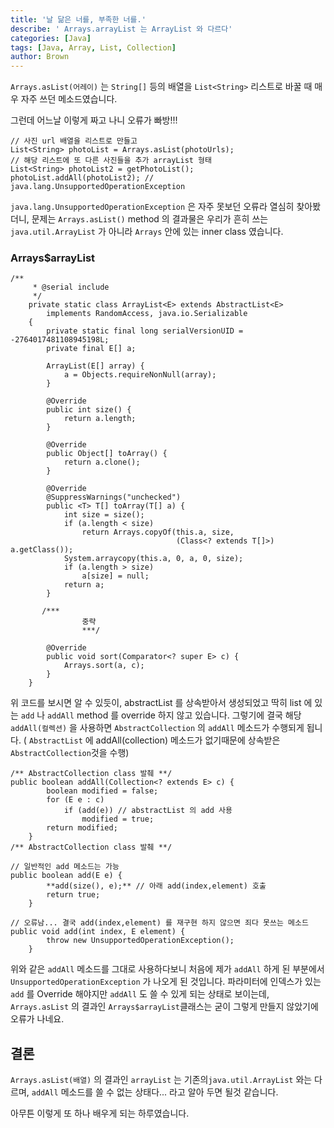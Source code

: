 ```yaml
---
title: '날 닮은 너를, 부족한 너를.'
describe: ' Arrays.arrayList 는 ArrayList 와 다르다'
categories: [Java]
tags: [Java, Array, List, Collection]
author: Brown
---
```



`Arrays.asList(어레이)` 는 `String[]` 등의 배열을 `List<String>` 리스트로 바꿀 때 매우 자주 쓰던 메소드였습니다.

그런데 어느날 이렇게 짜고 나니 오류가 빠방!!!

    // 사진 url 배열을 리스트로 만들고
    List<String> photoList = Arrays.asList(photoUrls);
    // 해당 리스트에 또 다른 사진들을 추가 arrayList 형태
    List<String> photoList2 = getPhotoList(); 
    photoList.addAll(photoList2); // java.lang.UnsupportedOperationException

`java.lang.UnsupportedOperationException` 은 자주 못보던 오류라 열심히 찾아봤더니, 문제는 `Arrays.asList()` method 의 결과물은 우리가 흔히 쓰는 `java.util.ArrayList` 가 아니라 `Arrays` 안에 있는 inner class 였습니다.

### Arrays$arrayList

    /**
         * @serial include
         */
        private static class ArrayList<E> extends AbstractList<E>
            implements RandomAccess, java.io.Serializable
        {
            private static final long serialVersionUID = -2764017481108945198L;
            private final E[] a;
    
            ArrayList(E[] array) {
                a = Objects.requireNonNull(array);
            }
    
            @Override
            public int size() {
                return a.length;
            }
    
            @Override
            public Object[] toArray() {
                return a.clone();
            }
    
            @Override
            @SuppressWarnings("unchecked")
            public <T> T[] toArray(T[] a) {
                int size = size();
                if (a.length < size)
                    return Arrays.copyOf(this.a, size,
                                         (Class<? extends T[]>) a.getClass());
                System.arraycopy(this.a, 0, a, 0, size);
                if (a.length > size)
                    a[size] = null;
                return a;
            }
    
           /***
    				중략
    				***/
    
            @Override
            public void sort(Comparator<? super E> c) {
                Arrays.sort(a, c);
            }
        }

위 코드를 보시면 알 수 있듯이, abstractList 를 상속받아서 생성되었고 딱히 list 에 있는 `add` 나 `addAll` method 를 override 하지 않고 있습니다. 그렇기에 결국 해당  `addAll(컬렉션)` 을 사용하면 `AbstractCollection` 의 `addAll` 메소드가 수행되게 됩니다. ( `AbstractList` 에 addAll(collection) 메소드가 없기때문에 상속받은 `AbstractCollection`것을 수행)

    /** AbstractCollection class 발췌 **/
    public boolean addAll(Collection<? extends E> c) {
            boolean modified = false;
            for (E e : c)
                if (add(e)) // abstractList 의 add 사용
                    modified = true;
            return modified;
        }
    /** AbstractCollection class 발췌 **/
     
    // 일반적인 add 메소드는 가능
    public boolean add(E e) {
            **add(size(), e);** // 아래 add(index,element) 호출
            return true;
        }
    
    // 오류남... 결국 add(index,element) 를 재구현 하지 않으면 죄다 못쓰는 메소드
    public void add(int index, E element) {
            throw new UnsupportedOperationException();
        }
    

위와 같은 `addAll` 메소드를 그대로 사용하다보니 처음에 제가 `addAll` 하게 된 부분에서 `UnsupportedOperationException` 가 나오게 된 것입니다. 파라미터에 인덱스가 있는 `add` 를 Override 해야지만 `addAll` 도 쓸 수 있게 되는 상태로 보이는데, `Arrays.asList` 의 결과인 `Arrays$arrayList`클래스는 굳이 그렇게 만들지 않았기에 오류가 나네요.

## 결론

`Arrays.asList(배열)` 의 결과인 `arrayList` 는 기존의`java.util.ArrayList`  와는 다르며, `addAll` 메소드를 쓸 수 없는 상태다... 라고 알아 두면 될것 같습니다.

아무튼 이렇게 또 하나 배우게 되는 하루였습니다.